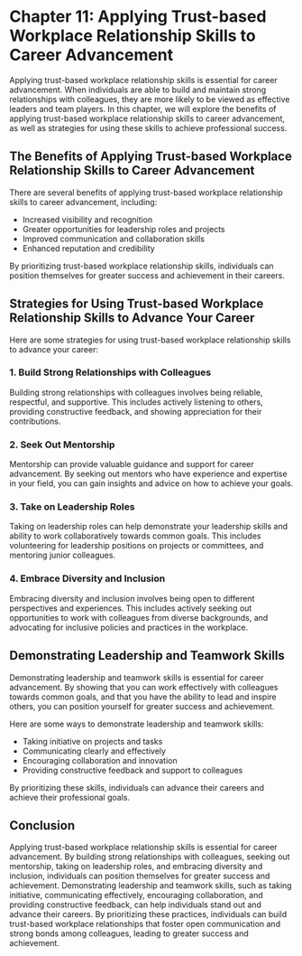 Chapter 11: Applying Trust-based Workplace Relationship Skills to Career Advancement
====================================================================================

Applying trust-based workplace relationship skills is essential for career advancement. When individuals are able to build and maintain strong relationships with colleagues, they are more likely to be viewed as effective leaders and team players. In this chapter, we will explore the benefits of applying trust-based workplace relationship skills to career advancement, as well as strategies for using these skills to achieve professional success.

The Benefits of Applying Trust-based Workplace Relationship Skills to Career Advancement
----------------------------------------------------------------------------------------

There are several benefits of applying trust-based workplace relationship skills to career advancement, including:

* Increased visibility and recognition
* Greater opportunities for leadership roles and projects
* Improved communication and collaboration skills
* Enhanced reputation and credibility

By prioritizing trust-based workplace relationship skills, individuals can position themselves for greater success and achievement in their careers.

Strategies for Using Trust-based Workplace Relationship Skills to Advance Your Career
-------------------------------------------------------------------------------------

Here are some strategies for using trust-based workplace relationship skills to advance your career:

### 1. Build Strong Relationships with Colleagues

Building strong relationships with colleagues involves being reliable, respectful, and supportive. This includes actively listening to others, providing constructive feedback, and showing appreciation for their contributions.

### 2. Seek Out Mentorship

Mentorship can provide valuable guidance and support for career advancement. By seeking out mentors who have experience and expertise in your field, you can gain insights and advice on how to achieve your goals.

### 3. Take on Leadership Roles

Taking on leadership roles can help demonstrate your leadership skills and ability to work collaboratively towards common goals. This includes volunteering for leadership positions on projects or committees, and mentoring junior colleagues.

### 4. Embrace Diversity and Inclusion

Embracing diversity and inclusion involves being open to different perspectives and experiences. This includes actively seeking out opportunities to work with colleagues from diverse backgrounds, and advocating for inclusive policies and practices in the workplace.

Demonstrating Leadership and Teamwork Skills
--------------------------------------------

Demonstrating leadership and teamwork skills is essential for career advancement. By showing that you can work effectively with colleagues towards common goals, and that you have the ability to lead and inspire others, you can position yourself for greater success and achievement.

Here are some ways to demonstrate leadership and teamwork skills:

* Taking initiative on projects and tasks
* Communicating clearly and effectively
* Encouraging collaboration and innovation
* Providing constructive feedback and support to colleagues

By prioritizing these skills, individuals can advance their careers and achieve their professional goals.

Conclusion
----------

Applying trust-based workplace relationship skills is essential for career advancement. By building strong relationships with colleagues, seeking out mentorship, taking on leadership roles, and embracing diversity and inclusion, individuals can position themselves for greater success and achievement. Demonstrating leadership and teamwork skills, such as taking initiative, communicating effectively, encouraging collaboration, and providing constructive feedback, can help individuals stand out and advance their careers. By prioritizing these practices, individuals can build trust-based workplace relationships that foster open communication and strong bonds among colleagues, leading to greater success and achievement.
